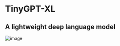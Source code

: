 # TinyGPT-XL

## A lightweight deep language model

![image](https://cdn.discordapp.com/attachments/845649684827340860/1188199821362868296/image.png?ex=6599a851&is=65873351&hm=ba46f7bc0412b13c432610cf59f3ddb92133cf62c5076ce811a033ab0d325209&)
